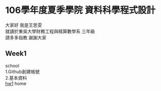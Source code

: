 # 106學年度夏季學院 資料科學程式設計  
大家好 我是王思雯  
    就讀於東吳大學財務工程與精算數學系 三年級    
    請多多指教 謝謝大家  
## Week1
school  
        1.Github創建帳號  
        2.基本資料  
[hw1](https://abcxzew.github.io/Example/week1/hw1.html)
home  
